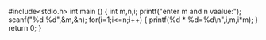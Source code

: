 #include<stdio.h>
int main ()
{
int m,n,i;
printf("enter m and n vaalue:");
scanf("%d %d",&m,&n);
for(i=1;i<=n;i++)
{
printf(%d * %d=%d\n",i,m,i*m);
}
return 0;
}
